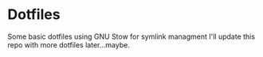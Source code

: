 # Dotfiles
Some basic dotfiles using GNU Stow for symlink managment
I'll update this repo with more dotfiles later...maybe.

